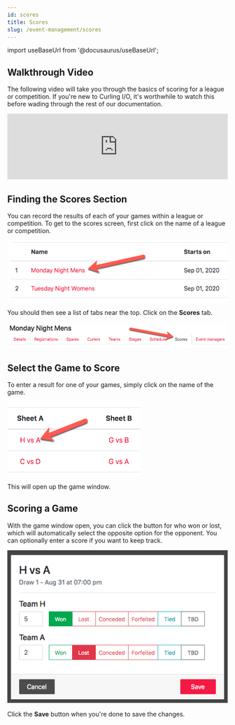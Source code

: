 ```yaml
---
id: scores
title: Scores
slug: /event-management/scores
---
```

import useBaseUrl from '@docusaurus/useBaseUrl';

## Walkthrough Video

The following video will take you through the basics of scoring for a league or competition.
If you're new to Curling I/O, it's worthwhile to watch this before wading through the rest of our documentation.

<div className="text--center videoWrapper">
  <iframe width="100%" src="https://www.youtube.com/embed/sjSN5mhLZVo" frameBorder="0" allow="accelerometer; autoplay; clipboard-write; encrypted-media; gyroscope; picture-in-picture" allowFullScreen></iframe>
</div>

## Finding the Scores Section

You can record the results of each of your games within a league or competition.
To get to the scores screen, first click on the name of a league or competition.

![Events List](/img/docs/event-management/shared/events.png)

You should then see a list of tabs near the top.
Click on the **Scores** tab.

![Scores Navigation](/img/docs/event-management/scores/navigation.png)

## Select the Game to Score

To enter a result for one of your games, simply click on the name of the game.

![Select a Game](/img/docs/event-management/scores/select-a-game.png)

This will open up the game window.

## Scoring a Game

With the game window open, you can click the button for who won or lost, which will automatically select the opposite option for the opponent.
You can optionally enter a score if you want to keep track.

![Scoring a Game](/img/docs/event-management/scores/scoring-a-game.png)

Click the **Save** button when you're done to save the changes.
